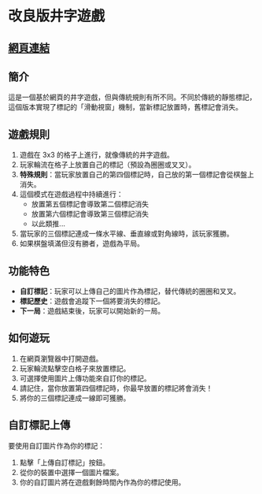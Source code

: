 # 改良版井字遊戲

## [網頁連結](https://nothinghere1990.github.io/A-Tic-Tac-Toe-Website/)

## 簡介
這是一個基於網頁的井字遊戲，但與傳統規則有所不同。不同於傳統的靜態標記，這個版本實現了標記的「滑動視窗」機制，當新標記放置時，舊標記會消失。

## 遊戲規則
1. 遊戲在 3x3 的格子上進行，就像傳統的井字遊戲。
2. 玩家輪流在格子上放置自己的標記（預設為圈圈或叉叉）。
3. **特殊規則**：當玩家放置自己的第四個標記時，自己放的第一個標記會從棋盤上消失。
4. 這個模式在遊戲過程中持續進行：
   - 放置第五個標記會導致第二個標記消失
   - 放置第六個標記會導致第三個標記消失
   - 以此類推...
5. 當玩家的三個標記連成一條水平線、垂直線或對角線時，該玩家獲勝。
6. 如果棋盤填滿但沒有勝者，遊戲為平局。

## 功能特色
- **自訂標記**：玩家可以上傳自己的圖片作為標記，替代傳統的圈圈和叉叉。
- **標記歷史**：遊戲會追蹤下一個將要消失的標記。
- **下一局**：遊戲結束後，玩家可以開始新的一局。

## 如何遊玩
1. 在網頁瀏覽器中打開遊戲。
2. 玩家輪流點擊空白格子來放置標記。
3. 可選擇使用圖片上傳功能來自訂你的標記。
4. 請記住，當你放置第四個標記時，你最早放置的標記將會消失！
5. 將你的三個標記連成一線即可獲勝。

## 自訂標記上傳
要使用自訂圖片作為你的標記：
1. 點擊「上傳自訂標記」按鈕。
2. 從你的裝置中選擇一個圖片檔案。
3. 你的自訂圖片將在遊戲剩餘時間內作為你的標記使用。
